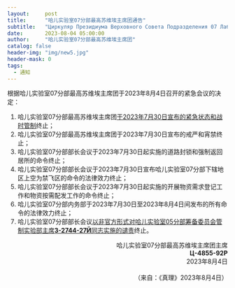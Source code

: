 ```yaml
---
layout:     post
title:      "哈儿实验室07分部最高苏维埃主席团通告"
subtitle:   "Циркуляр Президиума Верховного Совета Подразделения 07 Лаборатории Хаера"
date:       2023-08-04 05:00:00
author:     "哈儿实验室07分部最高苏维埃主席团"
catalog: false
header-img: "img/new5.jpg"
header-mask: 0
tags:
  - 通知
---
```


根据哈儿实验室07分部最高苏维埃主席团于2023年8月4日召开的紧急会议的决定：

1. 哈儿实验室07分部最高苏维埃主席团[于2023年7月30日宣布的紧急状态和战时管制](https://khayer.cn/2023/07/30/%E7%B4%A7%E6%80%A5%E9%80%9A%E7%9F%A5-%E5%93%88%E5%84%BF%E5%AE%9E%E9%AA%8C%E5%AE%A407%E5%88%86%E9%83%A8%E9%81%AD%E9%81%87%E5%85%A5%E4%BE%B5/)终止；
2. 哈儿实验室07分部最高苏维埃主席团于2023年7月30日宣布的戒严和宵禁终止；
3. 哈儿实验室07分部部长会议于2023年7月30日起实施的道路封锁和强制返回居所的命令终止；
4. 哈儿实验室07分部部长会议于2023年7月30日宣布哈儿实验室07分部下辖地区上空为禁飞区的命令的法律效力终止；
5. 哈儿实验室07分部部长会议于2023年7月30日起实施的开展物资需求登记工作和物资按需配发工作的命令终止；
6. 哈儿实验室07分部内务部于2023年7月30日至2023年8月4日间发布的所有命令的法律效力终止；
7. 哈儿实验室07分部部长会议[以非官方形式对哈儿实验室05分部筹备委员会管制实验部主席**З-2744-27Й**同志实施的谴责](https://khayer.cn/2023/08/02/%E5%93%88%E5%84%BF%E5%AE%9E%E9%AA%8C%E5%AE%A405%E5%88%86%E9%83%A8%E5%BC%80%E5%B1%95%E9%80%89%E4%B8%BE%E5%B7%A5%E4%BD%9C/)终止。
<div style="text-align: right">哈儿实验室07分部最高苏维埃主席团主席</div>
<div style="text-align: right"><strong>Ц-4855-92Р</strong></div>
<div style="text-align: right">2023年8月4日</div><br>
<div style="text-align: right">（来自：《真理》2023年8月4日）</div>